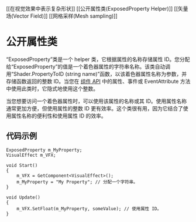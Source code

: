 [[在视觉效果中表示复杂形状]]
[[公开属性类(Exposed​Property Helper)]]
[[矢量场(Vector Field)]]
[[网格采样(Mesh sampling)]]
# 公开属性类
“ExposedProperty”类是一个 helper 类，它根据属性的名称存储属性 ID。您分配给“ExposedProperty”的值是一个着色器属性的字符串名称。该类自动调用“Shader.PropertyToID (string name)”函数，以该着色器属性名称为参数，并存储函数返回的整数 ID。当您在 [组件 API](https://docs.unity3d.com/cn/Packages/com.unity.visualeffectgraph@10.5/manual/ComponentAPI.html) 中的属性、事件或 EventAttribute 方法中使用此类时，它隐式地使用这个整数。

当您想要访问一个着色器属性时，可以使用该属性的名称或其 ID。使用属性名称通常更加方便，但使用属性的整数 ID 更有效率。这个类很有用，因为它结合了使用属性名称的便利性和使用属性 ID 的效率。

## 代码示例
```
ExposedProperty m_MyProperty;
VisualEffect m_VFX;

void Start()
{
    m_VFX = GetComponent<VisualEffect>();
    m_MyProperty = "My Property"; // 分配一个字符串。
}

void Update()
{
    m_VFX.SetFloat(m_MyProperty, someValue); // 使用属性 ID。
}
```